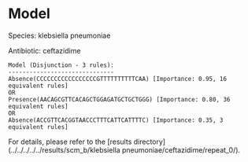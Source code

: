 
# Model

Species: klebsiella pneumoniae

Antibiotic: ceftazidime

```
Model (Disjunction - 3 rules):
------------------------------
Absence(CCCCCCCCCCCCCCCCCGTTTTTTTTTTCAA) [Importance: 0.95, 16 equivalent rules]
OR
Presence(AACAGCGTTCACAGCTGGAGATGCTGCTGGG) [Importance: 0.80, 36 equivalent rules]
OR
Absence(ACCGTTCACGGTAACCCTTTCATTCATTTTC) [Importance: 0.35, 3 equivalent rules]

```

For details, please refer to the [results directory](../../../../../results/scm_b/klebsiella pneumoniae/ceftazidime/repeat_0/).

